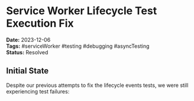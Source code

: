 # Service Worker Lifecycle Test Execution Fix

**Date:** 2023-12-06  
**Tags:** #serviceWorker #testing #debugging #asyncTesting  
**Status:** Resolved  

## Initial State

Despite our previous attempts to fix the lifecycle events tests, we were still experiencing test failures:

